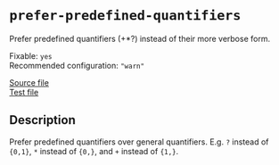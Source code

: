 # `prefer-predefined-quantifiers`

Prefer predefined quantifiers (+*?) instead of their more verbose form.

Fixable: `yes` <br> Recommended configuration: `"warn"`

[Source file](https://github.com/RunDevelopment/eslint-plugin-clean-regex/blob/master/lib/rules/prefer-predefined-quantifiers.js) <br> [Test file](https://github.com/RunDevelopment/eslint-plugin-clean-regex/blob/master/tests/lib/rules/prefer-predefined-quantifiers.js)


## Description

Prefer predefined quantifiers over general quantifiers.
E.g. `?` instead of `{0,1}`, `*` instead of `{0,}`, and `+` instead of `{1,}`.
